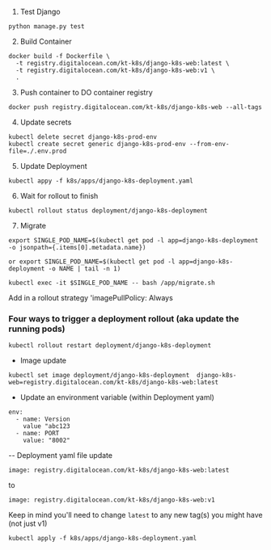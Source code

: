 1. Test Django
```
python manage.py test
````

2. Build Container

```
docker build -f Dockerfile \
  -t registry.digitalocean.com/kt-k8s/django-k8s-web:latest \
  -t registry.digitalocean.com/kt-k8s/django-k8s-web:v1 \
  .
```

3. Push container to DO container registry

```
docker push registry.digitalocean.com/kt-k8s/django-k8s-web --all-tags
```

4. Update secrets

```
kubectl delete secret django-k8s-prod-env
kubectl create secret generic django-k8s-prod-env --from-env-file=./.env.prod
```

5. Update Deployment

```
kubectl appy -f k8s/apps/django-k8s-deployment.yaml
```

6. Wait for rollout to finish

```
kubectl rollout status deployment/django-k8s-deployment
```

7. Migrate

```
export SINGLE_POD_NAME=$(kubectl get pod -l app=django-k8s-deployment -o jsonpath={.items[0].metadata.name})

or export SINGLE_POD_NAME=$(kubectl get pod -l app=django-k8s-deployment -o NAME | tail -n 1)

kubectl exec -it $SINGLE_POD_NAME -- bash /app/migrate.sh
```

Add in a rollout strategy
'imagePullPolicy: Always

### Four ways to trigger a deployment rollout (aka update the running pods)

```
kubectl rollout restart deployment/django-k8s-deployment
```

- Image update

```
kubectl set image deployment/django-k8s-deployment  django-k8s-web=registry.digitalocean.com/kt-k8s/django-k8s-web:latest
```

- Update an environment variable (within Deployment yaml)

```
env:
  - name: Version
    value "abc123
  - name: PORT
    value: "8002"
```

-- Deployment yaml file update

```
image: registry.digitalocean.com/kt-k8s/django-k8s-web:latest
```

to 
```
image: registry.digitalocean.com/kt-k8s/django-k8s-web:v1
```

Keep in mind you'll need to change `latest` to any new tag(s) you might have (not just v1)

```
kubectl apply -f k8s/apps/django-k8s-deployment.yaml
```
